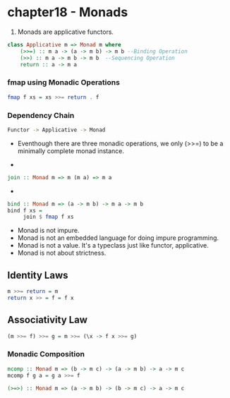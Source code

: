 # chapter18 - Monads

1. Monads are applicative functors.

```haskell
class Applicative m => Monad m where
    (>>=) :: m a -> (a -> m b) -> m b --Binding Operation
    (>>) :: m a -> m b -> m b  --Sequencing Operation
    return :: a -> m a
```

### fmap using Monadic Operations
```haskell
fmap f xs = xs >>= return . f
```

### Dependency Chain
```bash
Functor -> Applicative -> Monad
```

* Eventhough there are three monadic operations, we only (>>=) to be a minimally complete monad instance.

* 
```haskell 
join :: Monad m => m (m a) => m a
```

*
```haskell
bind :: Monad m => (a -> m b) -> m a -> m b
bind f xs =
     join $ fmap f xs
```

* Monad is not impure.
* Monad is not an embedded language for doing impure programming.
* Monad is not a value. It's a typeclass just like functor, applicative.
* Monad is not about strictness.

## Identity Laws

```haskell
m >>= return = m
return x >> = f = f x
```

## Associativity Law

```haskell
(m >>= f) >>= g = m >>= (\x -> f x >>= g)
```

### Monadic Composition
```haskell
mcomp :: Monad m => (b -> m c) -> (a -> m b) -> a -> m c
mcomp f g a = g a >>= f
```              

```haskell
(>=>) :: Monad m => (a -> m b) -> (b -> m c) -> a -> m c
```
